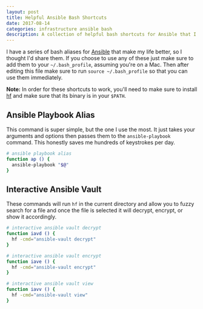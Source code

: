 ```yaml
---
layout: post
title: Helpful Ansible Bash Shortcuts
date: 2017-08-14
categories: infrastructure ansible bash
description: A collection of helpful bash shortcuts for Ansible that I use on a daily basis.
---
```


I have a series of bash aliases for [Ansible](http://docs.ansible.com/ansible/latest/index.html) that make my life better, so I thought I'd share them.
If you choose to use any of these just make sure to add them to your `~/.bash_profile`, assuming you're on a Mac.
Then after editing this file make sure to run `source ~/.bash_profile` so that you can use them immediately.

**Note:** In order for these shortcuts to work, you'll need to make sure to install [hf](https://github.com/hugows/hf) and make sure that its binary is in your `$PATH`.

## Ansible Playbook Alias
This command is super simple, but the one I use the most.
It just takes your arguments and options then passes them to the `ansible-playbook` command.
This honestly saves me hundreds of keystrokes per day.

```bash
# ansible playbook alias
function ap () {
  ansible-playbook "$@"
}
```

## Interactive Ansible Vault
These commands will run `hf` in the current directory and allow you to fuzzy search for a file and once the file is selected it will decrypt, encrypt, or show it accordingly.

```bash
# interactive ansible vault decrypt
function iavd () {
  hf -cmd="ansible-vault decrypt"
}

# interactive ansible vault encrypt
function iave () {
  hf -cmd="ansible-vault encrypt"
}

# interactive ansible vault view
function iavv () {
  hf -cmd="ansible-vault view"
}
```
